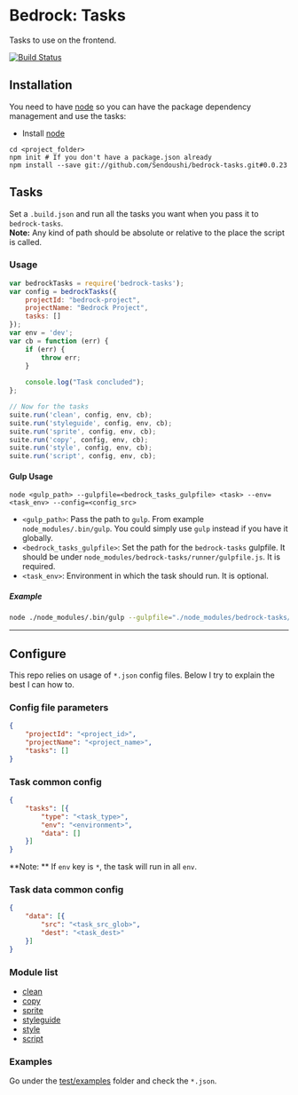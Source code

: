 # Bedrock: Tasks

Tasks to use on the frontend.

[![Build Status](https://travis-ci.org/Sendoushi/bedrock-tasks.svg?branch=master)](https://travis-ci.org/Sendoushi/bedrock-tasks)

## Installation
You need to have [node](http://nodejs.org) so you can have the package dependency management and use the tasks:
- Install [node](http://nodejs.org)

```
cd <project_folder>
npm init # If you don't have a package.json already
npm install --save git://github.com/Sendoushi/bedrock-tasks.git#0.0.23
```

## Tasks

Set a `.build.json` and run all the tasks you want when you pass it to `bedrock-tasks`.<br>
**Note:** Any kind of path should be absolute or relative to the place the script is called.

### Usage

```js
var bedrockTasks = require('bedrock-tasks');
var config = bedrockTasks({
    projectId: "bedrock-project",
    projectName: "Bedrock Project",
    tasks: []
});
var env = 'dev';
var cb = function (err) {
    if (err) {
        throw err;
    }
    
    console.log("Task concluded");
};

// Now for the tasks
suite.run('clean', config, env, cb);
suite.run('styleguide', config, env, cb);
suite.run('sprite', config, env, cb);
suite.run('copy', config, env, cb);
suite.run('style', config, env, cb);
suite.run('script', config, env, cb);
```

#### Gulp Usage

```
node <gulp_path> --gulpfile=<bedrock_tasks_gulpfile> <task> --env=<task_env> --config=<config_src>
```

- `<gulp_path>`: Pass the path to `gulp`. From example `node_modules/.bin/gulp`. You could simply use `gulp` instead if you have it globally.
- `<bedrock_tasks_gulpfile>`: Set the path for the `bedrock-tasks` gulpfile. It should be under `node_modules/bedrock-tasks/runner/gulpfile.js`. It is required.
- `<task_env>`: Environment in which the task should run. It is optional.

##### Example

```sh
node ./node_modules/.bin/gulp --gulpfile="./node_modules/bedrock-tasks/runner/gulpfile.js" build --env=prod --config=".build.json"
```

------------------------

## Configure

This repo relies on usage of `*.json` config files. Below I try to explain the best I can how to.

### Config file parameters
```json
{
    "projectId": "<project_id>",
    "projectName": "<project_name>",
    "tasks": []
}
```

### Task common config
```json
{
    "tasks": [{
        "type": "<task_type>",
        "env": "<environment>",
        "data": []
    }]    
}
```
**Note: ** If `env` key is `*`, the task will run in all `env`.

### Task data common config
```json
{
    "data": [{
        "src": "<task_src_glob>",
        "dest": "<task_dest>"
    }]    
}
```

### Module list
- [clean](docs/file_clean.md)
- [copy](docs/file_copy.md)
- [sprite](docs/sprite.md)
- [styleguide](docs/styleguide.md)
- [style](docs/style.md)
- [script](docs/script.md)

### Examples
Go under the [test/examples](test/examples) folder and check the `*.json`.
